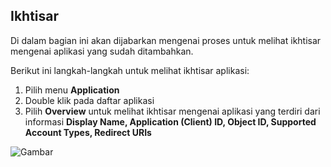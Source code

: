 ## **Ikhtisar**

Di dalam bagian ini akan dijabarkan mengenai proses untuk melihat ikhtisar mengenai aplikasi yang sudah ditambahkan.

Berikut ini langkah-langkah untuk melihat ikhtisar aplikasi:

1. Pilih menu **Application**
2. Double klik pada daftar aplikasi
3. Pilih **Overview** untuk melihat ikhtisar mengenai aplikasi yang terdiri dari informasi **Display Name, Application 
(Client) ID, Object ID, Supported Account Types, Redirect URIs**

![Gambar](_screenshot/.png/?sanitize=true)